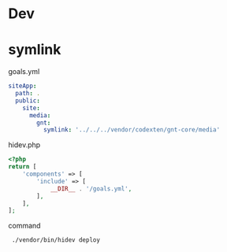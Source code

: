 # Dev

# symlink

goals.yml
```yml
siteApp:
  path: .
  public:
    site:
      media:
        gnt:
          symlink: '../../../vendor/codexten/gnt-core/media'
```
hidev.php

```php
<?php
return [
    'components' => [
        'include' => [
            __DIR__ . '/goals.yml',
        ],
    ],
];
```

command
```cmd
 ./vendor/bin/hidev deploy
```

